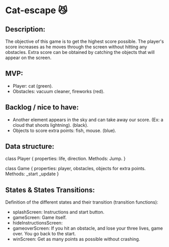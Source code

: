 # Cat-escape 😼

## Description:
The objective of this game is to get the highest score possible. The player's score increases as he moves through the screen without hitting any obstacles. Extra score can be obtained by catching the objects that will appear on the screen. 

## MVP:

- Player: cat (green).
- Obstacles: vacuum cleaner, fireworks (red).

## Backlog / nice to have:

- Another element appears in the sky and can take away our score. (Ex: a cloud that shoots lightning). (black).
- Objects to score extra points: fish, mouse. (blue). 

## Data structure:
class Player {
properties: life, direction.
Methods: Jump.
}

class Game { properties: player, obstacles, objects for extra points. Methods:
\_start
\_update
}

## States & States Transitions:

Definition of the different states and their transition (transition functions):

- splashScreen: Instructions and start button.
- gameScreen: Game itself.
- hideInstructionsScreen: 
- gameoverScreen: If you hit an obstacle, and lose your three lives, game over. You go back to the start.
- winScreen: Get as many points as possible without crashing.



